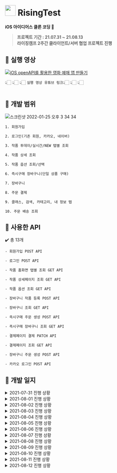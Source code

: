 # <img width=35px src=https://user-images.githubusercontent.com/77331348/150846738-e136ff18-5c6d-42e9-bdca-109d7610f30a.png> RisingTest

**iOS 아이디어스 클론 코딩 🧡**

> **프로젝트 기간 : 21.07.31 ~ 21.08.13**  
> **라이징캠프 2주간 클라이언트/서버 협업 프로젝트 진행**



## 📌 실행 영상

 [![iOS openAPI를 활용한 영화 예매 앱 만들기](https://img.youtube.com/vi/vE-tcEF3iuQ/0.jpg)](https://youtu.be/vE-tcEF3iuQ?t=0s)

👆🏻 👆🏻 👆🏻   `실행 영상 유튜브 링크`👆🏻 👆🏻 👆🏻  <br><br>


## 📌 개발 범위
![스크린샷 2022-01-25 오후 3 34 34](https://user-images.githubusercontent.com/77331348/150923756-87d6a3cb-1c36-4002-9c9c-bb77c52d7953.png)
```
1. 회원가입

2. 로그인(기존 회원, 카카오, 네이버)

3. 작품 투데이/실시간/NEW 탭별 조회

4. 작품 상세 조회

5. 작품 옵션 조회/선택 

6. 즉시구매 장바구니(단일 상품 구매)

7. 장바구니

8. 주문 결제

9. 클래스, 검색, 카테고리, 내 정보 탭 

10. 주문 배송 조회
```

## 📌 사용한 API

✔️ 총 13개
```
- 회원가입 POST API

- 로그인 POST API

- 작품 홈화면 탭별 조회 GET API

- 작품 상세페이지 조회 GET API

- 작품 옵션 조회 GET API

- 장바구니 작품 등록 POST API

- 장바구니 조회 GET API

- 즉시구매 주문 생성 POST API

- 즉시구매 장바구니 조회 GET API

- 결제페이지 결제 PATCH API

- 결제페이지 조회 GET API

- 장바구니 주문 생성 POST API

- 카카오 로그인 POST API
```
## 📌 개발 일지
<details markdown="1">
<summary>2021-07-31 진행 상황</summary>

### ⭐️ 성취도

![스크린샷 2021-07-31 오후 11 45 27](https://user-images.githubusercontent.com/77331348/127743692-0f1292b7-1c8f-474d-b440-977d22718a2b.png)
![스크린샷 2021-07-31 오후 11 52 40](https://user-images.githubusercontent.com/77331348/127743781-5898e014-9acf-438b-8b95-9f0740ec8769.png)

#### 1. 기획서 제출 - 100%


#### 2. 로그인 페이지 - 50%

+ UI 구성

+ (카카오톡/네이버 로그인 추가 예정 👊) 


#### 3. 회원가입 페이지 - 100%

+ UI 구성

+ 약관 동의 체크박스 구현 - 전체/개별 동의

+ 키보드 delegate 활용 - return 클릭 시, 키보드 내리기
<hr><br>
</details>
<details markdown="1">
<summary>2021-08-01 진행 상황</summary>

### ⭐️ 성취도

![스크린샷 2021-08-01 오후 3 05 39](https://user-images.githubusercontent.com/77331348/127772808-140b4b25-2fb6-4ec4-8bad-81ae1eff0c7a.png)
![스크린샷 2021-08-01 오후 3 04 56](https://user-images.githubusercontent.com/77331348/127772805-010a8a34-69ea-40ca-92a1-5d1b4f03d733.png)

#### 1. 카카오 로그인 - 100%

#### 2. 네이비 로그인 - 100%

![스크린샷 2021-08-01 오후 10 29 45](https://user-images.githubusercontent.com/77331348/127772706-02ca0430-860f-4359-9225-86e5f92ae6ac.png)
![스크린샷 2021-08-01 오후 10 28 08](https://user-images.githubusercontent.com/77331348/127772713-90d85a85-4713-4e18-96cf-103224b44127.png)

#### 3. 이메일로 로그인 페이지 - 100%

#### 4. 하단/상단 탭바 및 전반적인 UI 구성 - 100%
<hr><br>
</details>
<details markdown="1">
<summary>2021-08-02 진행 상황</summary>

### ⭐️ 성취도

![스크린샷 2021-08-02 오후 11 20 30](https://user-images.githubusercontent.com/77331348/127877652-2fde8aca-a0b4-40c0-afd1-3eed6ca508c0.png)
![스크린샷 2021-08-02 오후 11 21 00](https://user-images.githubusercontent.com/77331348/127877671-95a77346-d9ba-4807-b986-73ef31fc2781.png)

#### 1. 로그인 UI 다듬기 - 100%

#### 2. 유효성 검사, 알림창 - 100%

#### 3. 회원가입 POST API - 100%

![스크린샷 2021-08-02 오후 11 27 30](https://user-images.githubusercontent.com/77331348/127877685-5a17a8f3-c2cd-4e5d-97ea-e502191743e5.png)
![스크린샷 2021-08-02 오후 11 18 12](https://user-images.githubusercontent.com/77331348/127877681-4ef3116b-610c-4e52-bb81-c09380f68c77.png)

#### 4. 로그인 POST API - 100%

#### 5. 작품 -> 투데이 페이지 - 30%

+ 광고 배너 구현 

+ 이벤트 스크롤 구현 

+ 광고/이벤트 클릭 시, 디테일 뷰와 연결 - 몇 번째 값인지 넘겨주기
<hr><br>
</details>
<details markdown="1">
<summary>2021-08-03 진행 상황</summary>

### ⭐️ 성취도

![스크린샷 2021-08-03 오후 11 27 47](https://user-images.githubusercontent.com/77331348/128033151-355e4d09-dd4b-4612-b8c1-6340d094a9b0.png)

#### 1. 작품 -> 투데이 페이지 - 50%

+ 오늘의 작품 셀 구현 -> 앞으로 재사용 가능

![스크린샷 2021-08-03 오후 11 23 47](https://user-images.githubusercontent.com/77331348/128032791-cdc64567-3603-4375-a782-fb70bf8cfa12.png)
![스크린샷 2021-08-03 오후 11 23 58](https://user-images.githubusercontent.com/77331348/128032776-2e15fb00-746b-49d5-a0bd-da2d48e67b30.png)

#### 2. 작품 -> 상세 페이지 - 80%

+ 커스텀 내비게이션 바 - 100%

+ 하단 뷰 구성 - 100%

+ 상세 이미지, 요약 정보, 배송, 상세 정보 셀 구현 - 100%
<hr><br>
</details>
<details markdown="1">
<summary>2021-08-04 진행 상황</summary>

### ⭐️ 성취도

![스크린샷 2021-08-04 오후 11 29 00](https://user-images.githubusercontent.com/77331348/128199245-1b4a46cf-2c8e-4564-b385-16531dce9046.png)
![스크린샷 2021-08-04 오후 11 28 40](https://user-images.githubusercontent.com/77331348/128199259-55b58580-d488-428a-95c4-8f2d6fac26d4.png)

#### 1. 작품 -> 상세 페이지 - 90%

+ 작품 상세 정보 셀 - 텍스트 양에 따라 자동 높이 조절 - 100%

+ 구매 후기 셀 - 100%

+ 댓글 셀 - 사진 O/X 여부에 따라 두가지로 구현 - 100%

+ 작가 정보 셀 - 100%

+ 키워드 셀 (라이브러리 사용 x, 콜렉션 뷰 사용)- 100%

+ 작가 정보 셀 - 100%

+ 판매중인 다른 작품들, 이 작품과 함께 본 작품, 인기 작품 셀 - 50%
<hr><br>
</details>
<details markdown="1">
<summary>2021-08-05 진행 상황</summary>

### ⭐️ 성취도

<img width="340" alt="스크린샷 2021-08-05 오후 11 21 14" src="https://user-images.githubusercontent.com/77331348/128367213-ac38caa5-c13a-46db-a14c-b49c64651cca.png"><img width="341" alt="스크린샷 2021-08-05 오후 11 21 27" src="https://user-images.githubusercontent.com/77331348/128367222-5d19dd5a-6853-40b4-aae8-abee25344313.png">

<img width="339" alt="스크린샷 2021-08-05 오후 11 21 41" src="https://user-images.githubusercontent.com/77331348/128367324-7f0f9552-84fd-43e6-b379-25acec94ae92.png"><img width="352" alt="스크린샷 2021-08-05 오후 11 24 50" src="https://user-images.githubusercontent.com/77331348/128367347-c946501a-7b4a-4454-8fed-366ef8956de3.png">

#### 1. 작품 -> 상세 페이지 GET API - 90%

+ 작품 사진 리스트 - 100%

+ 상단 작품/하단 작가 정보 - 100%

+ 작품 정보제공 고시 - 100%

+ 리뷰 정보 - 100%

+ 리뷰별 주문 작품 - 100%

+ 작품 키워드 - 100%

+ 작품 댓글 - 100%

#### 2. 서버 브린님과 2차 회의

✔️  개발 우선순위 변경

- 변경 전) 작가 정보 ➡️ 작품 장바구니 ➡️ 작품 주문 결제/배송
- 변경 후) 작품 단일 구매 ➡️ 작품 장바구니 ➡️ 작품 주문 결제/배송 ➡️ 작가정보

✔️  개발 범위 정하기

- 홈화면: 배너, 이벤트, 내가 본 작품의 연관작품, 오늘의 작품, 오늘의 취미(클래스 이후 구현, 우선 UI만), 할인 상품, 실시간 구매 
- 구매 옵션 넘겨줄 값 정하기
     서버) 옵션별 정보, 옵션별 가격
     클라이언트) 옵션 index, 총수량, 총 가격
- 단일 구매 넘겨줄 값 정하기: 작품별 정보, 총 가격  
- 찜, 댓글, 배송지관련 api 논의하기
<hr><br>
</details>
<details markdown="1">
<summary>2021-08-06 진행 상황</summary>

### ⭐️ 성취도

![스크린샷 2021-08-06 오후 10 39 26](https://user-images.githubusercontent.com/77331348/128519424-79edf5f6-f6ce-4366-a30b-255766f82bf8.png)
![스크린샷 2021-08-06 오후 10 39 43](https://user-images.githubusercontent.com/77331348/128519411-3e905500-f745-4883-8bbb-abdf32a79e4c.png)

#### 1. 작품 -> 투데이 페이지 GET API - 90%

#### 2. 작품 -> 투데이 페이지 타이머 - 100%

+ 광고 배너 2초에 한번 자동 스크롤 - 100%

+ 할인 마감 타이머  - 100%

![스크린샷 2021-08-06 오후 10 40 08](https://user-images.githubusercontent.com/77331348/128519417-02937193-f7d8-4f05-abbe-e9261779558d.png)
![스크린샷 2021-08-06 오후 10 40 16](https://user-images.githubusercontent.com/77331348/128519427-19013e95-43e2-4e50-82f8-d7011953d3f1.png)

#### 3. 작품 -> 상세 페이지 GET API - 100%

+ 판매중인 다른 작품들 - 100%

+ 이 작품과 함께 본 작품 - 100%

+ 인기 작품 - 100%

#### 4. 작품 -> 옵션 선택 UI - 50%
<hr><br>
</details>
<details markdown="1">
<summary>2021-08-07 진행 상황</summary>

### ⭐️ 성취도

![스크린샷 2021-08-07 오후 11 25 35](https://user-images.githubusercontent.com/77331348/128603470-79121ef9-1f11-4b53-b62b-1e65f0a7f3d6.png)
![스크린샷 2021-08-07 오후 11 25 48](https://user-images.githubusercontent.com/77331348/128603474-3c5798e5-730f-4a8f-ae9f-98b14db1869d.png)

![스크린샷 2021-08-07 오후 11 26 00](https://user-images.githubusercontent.com/77331348/128603477-6b186b9e-af45-4e29-a263-8aed39c8b939.png)
![스크린샷 2021-08-07 오후 11 25 17](https://user-images.githubusercontent.com/77331348/128603480-ed20a319-f6d0-45f9-9c53-2397f01c8d95.png)

#### 1. 작품 -> 옵션 선택 UI - 100%

#### 2. 작품 -> 옵션 선택 GET API - 100%

#### 3. 작품 -> 단일 구매 장바구니 UI - 100%

![스크린샷 2021-08-07 오후 11 26 20](https://user-images.githubusercontent.com/77331348/128603493-c5d82f31-fd5f-47fd-89f1-20fb1e81d53d.png)
![스크린샷 2021-08-07 오후 11 26 31](https://user-images.githubusercontent.com/77331348/128603495-c3faef4a-af32-4010-a1f3-f009bf56df99.png)

#### 4. 작품 -> 실시간, NEW 페이지 UI - 100%

+ 별점별 해당 별점 이미지 출력 - 100%

#### 5. 작품 -> 실시간, NEW 페이지 GET API - 100%
<hr><br>
</details>
<details markdown="1">
<summary>2021-08-08 진행 상황</summary>

### ⭐️ 성취도

![스크린샷 2021-08-08 오후 11 21 33](https://user-images.githubusercontent.com/77331348/128636012-f0a88a9a-e8b0-4051-8c9f-79f0374c6fa3.png)
![스크린샷 2021-08-08 오후 11 22 00](https://user-images.githubusercontent.com/77331348/128636017-bd9c761d-f625-4812-b64c-830694198f03.png)

#### 1. 작품 -> 주문/결제 페이지 UI - 100%

#### 2. 작품 -> 즉시구매 장바구니 담기 POST API - 50%

![스크린샷 2021-08-08 오후 11 22 50](https://user-images.githubusercontent.com/77331348/128636019-f189aca8-c48b-45fb-bef8-328f50e54fbc.png)

#### 3. 내 정보 페이지 UI - 80%
<hr><br>
</details>
<details markdown="1">
<summary>2021-08-09 진행 상황</summary>

### ⭐️ 성취도

![스크린샷 2021-08-09 오후 10 44 19](https://user-images.githubusercontent.com/77331348/128722754-c18819ae-5744-4cc5-a778-0a6faa19a47b.png)
![스크린샷 2021-08-09 오후 10 44 38](https://user-images.githubusercontent.com/77331348/128722760-5ea06dc5-91d6-4f54-8844-fe51e2b0fcb1.png)

#### 1. 검색 페이지 UI - 100%

#### 2. 카테고리 -> 작품 페이지 UI - 100%

![스크린샷 2021-08-09 오후 10 44 49](https://user-images.githubusercontent.com/77331348/128722763-83fee9e9-5324-4a6a-ba9a-4e3cc9c8b491.png)
![스크린샷 2021-08-09 오후 10 45 27](https://user-images.githubusercontent.com/77331348/128722744-6cf1753c-1981-4401-9c39-71d0f9a12448.png)

#### 3. 카테고리 -> 클래스 페이지 UI - 100%

+ 테이블뷰 접기/펴기 - 100%

#### 4. 작품 -> 즉시구매 장바구니 담기 POST API - 100%

#### 5. 2차 피드백 및 서버 브린님과 3차 회의 - 100%
<hr><br>
</details>
<details markdown="1">
<summary>2021-08-10 진행 상황</summary>

### ⭐️ 성취도

![스크린샷 2021-08-10 오후 10 25 14](https://user-images.githubusercontent.com/77331348/128880526-ff6cffd3-7141-461a-b19e-949e29adb801.png)
![스크린샷 2021-08-10 오후 10 25 24](https://user-images.githubusercontent.com/77331348/128880505-dd8b455d-86e0-4a50-8f73-ff48dd4c920f.png)

#### 1. 클래스 -> 온라인 페이지 UI - 100%

+ 광고 배너 2초 자동 스크롤

#### 2. 클래스 -> 오프라인 페이지 UI - 100%

![스크린샷 2021-08-10 오후 5 52 45](https://user-images.githubusercontent.com/77331348/128880530-413163e7-1d9a-42d6-b6f3-35dfd6f10cd6.png)

#### 3. 작품 -> 즉시 구매 장바구니 조회 GET API - 100%

+ UI와 연결 완료

#### 4. 작품 -> 결제 페이지 조회 GET API - 100%
<hr><br>
</details>
<details markdown="1">
<summary>2021-08-11 진행 상황</summary>

### ⭐️ 성취도

![스크린샷 2021-08-11 오후 11 43 00](https://user-images.githubusercontent.com/77331348/129050801-e7068895-ef1f-443d-98c7-2218d8a9ace5.png)
![스크린샷 2021-08-11 오후 11 44 13](https://user-images.githubusercontent.com/77331348/129050821-9e886e64-0b3a-4dd5-b3a5-526a72e0c36b.png)

![스크린샷 2021-08-11 오후 11 44 44](https://user-images.githubusercontent.com/77331348/129050829-10db1305-0287-4c29-a002-b8227951638a.png)
![스크린샷 2021-08-11 오후 11 45 19](https://user-images.githubusercontent.com/77331348/129050833-07921a05-c8db-4bff-92d1-2ef917015bdc.png)

#### 1. 작품 -> 결제 PATCH API - 100%

#### 2. 작품 -> 장바구니 작품 등록 POST API - 100%

#### 3. 작품 -> 장바구니 조회 GET API - 100%

#### 4. 작품 -> 장바구니 주문 생성 POST API - 100%

+ 1,2,3,4 모두 UI와 연결 완료

#### 5. 로그인, 홈 UI 수정 - 100%
<hr><br>
</details>
<details markdown="1">
<summary>2021-08-12 진행 상황</summary>

### ⭐️ 성취도

![스크린샷 2021-08-12 오후 11 32 49](https://user-images.githubusercontent.com/77331348/129216424-b324dfde-61b8-4444-a2cb-60f7b6895eab.png)
![스크린샷 2021-08-12 오후 11 33 11](https://user-images.githubusercontent.com/77331348/129216428-00e73c3d-28fe-467c-b52e-b7d4a287f8af.png)

#### 1. 내 정보 -> 주문 배송 페이지 UI - 100%

#### 2. 내 정보 -> 유저 주문 배송 GET API - 100%

![스크린샷 2021-08-12 오후 11 38 25](https://user-images.githubusercontent.com/77331348/129216407-14db44a2-4605-4492-a68b-53846c3c80fe.png)
![스크린샷 2021-08-12 오후 11 37 59](https://user-images.githubusercontent.com/77331348/129216429-9e8bc248-8821-42fe-a0de-53362bd2b250.png)

#### 3. 작품 -> 광고 배너, 이벤트 상세 페이지 UI - 100%

#### 4. 작품 -> 장바구니 UI 즉시구매 장비구니와 구별 - 100%

![스크린샷 2021-08-12 오후 11 33 41](https://user-images.githubusercontent.com/77331348/129216420-8785081d-f570-46e6-9b71-25bf0be51a08.png)
![스크린샷 2021-08-12 오후 11 34 02](https://user-images.githubusercontent.com/77331348/129216418-c5ec4b6b-1f81-472a-bb4c-b9950f605f19.png)

#### 5. 작품 -> 실시간, NEW 페이지 UI 수정 - 100%
+ 찜 하기, 이미지만 보기 구현
</details>

